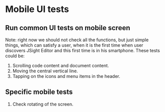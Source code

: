# Mobile UI tests

## Run common UI tests on mobile screen

Note: right now we should not check all the functions, but just simple things, which can satisfy a
user, when it is the first time when user discovers JSight Editor and this first time is in his
smartphone. These tests could be:

1. Scrolling code content and document content.
2. Moving the central vertical line.
3. Tapping on the icons and menu items in the header.

## Specific mobile tests

1. Check rotating of the screen.